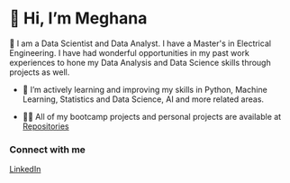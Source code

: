 # 👋 Hi, I’m Meghana
👀 I am a Data Scientist and Data Analyst. I have a Master's in Electrical Engineering. 
I have had wonderful opportunities in my past work experiences to hone my Data Analysis and Data Science skills through projects as well.
- 🌱 I’m actively learning and improving my skills in Python, Machine Learning, Statistics and Data Science, AI and more related areas.

- 👨‍💻 All of my bootcamp projects and personal projects are available at <a href="https://github.com/megabagem?tab=repositories">Repositories</a>

### Connect with me
<a href="https://www.linkedin.com/in/bgem/">LinkedIn</a>


<!---
megabagem/megabagem is a ✨ special ✨ repository because its `README.md` (this file) appears on your GitHub profile.
You can click the Preview link to take a look at your changes. 
- 💞️ I’m looking to collaborate and.
- 📫 How to reach me ...
- 😄 Pronouns: ...
- ⚡ Fun fact: ...
--->
